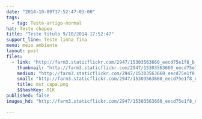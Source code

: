 ```yaml
---
date: "2014-10-09T17:52:47-03:00"
tags:
  - tag: Teste-artigo-normal
hat: Teste chapeu
title: "Teste titulo 9/10/2014 17:52:47"
support_line: Teste linha fina
menu: meio ambiente
layout: post
files:
  - link: "http://farm3.staticflickr.com/2947/15303563660_eecd75e1f8_b.jpg"
    thumbnail: "http://farm3.staticflickr.com/2947/15303563660_eecd75e1f8_t.jpg"
    medium: "http://farm3.staticflickr.com/2947/15303563660_eecd75e1f8_z.jpg"
    small: "http://farm3.staticflickr.com/2947/15303563660_eecd75e1f8_n.jpg"
    title: mst_capa.png
    $$hashKey: 01K
published: false
images_hd: "http://farm3.staticflickr.com/2947/15303563660_eecd75e1f8_n.jpg"

---
```

